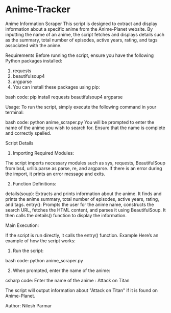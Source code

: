 # Anime-Tracker

Anime Information Scraper
This script is designed to extract and display information about a specific anime from the Anime-Planet website. By inputting the name of an anime, the script fetches and displays details such as the summary, total number of episodes, active years, rating, and tags associated with the anime.

Requirements
Before running the script, ensure you have the following Python packages installed:

1. requests
2. beautifulsoup4
3. argparse
4. You can install these packages using pip:

bash code:
pip install requests beautifulsoup4 argparse

Usage:
To run the script, simply execute the following command in your terminal:

bash code: 
python anime_scraper.py
You will be prompted to enter the name of the anime you wish to search for. Ensure that the name is complete and correctly spelled.

Script Details
1. Importing Required Modules:

The script imports necessary modules such as sys, requests, BeautifulSoup from bs4, urllib.parse as parse, re, and argparse.
If there is an error during the import, it prints an error message and exits.

2. Function Definitions:

details(soup): Extracts and prints information about the anime.
It finds and prints the anime summary, total number of episodes, active years, rating, and tags.
entry(): Prompts the user for the anime name, constructs the search URL, fetches the HTML content, and parses it using BeautifulSoup. It then calls the details() function to display the information.

Main Execution:

If the script is run directly, it calls the entry() function.
Example
Here’s an example of how the script works:

1. Run the script:

bash code:
python anime_scraper.py

2. When prompted, enter the name of the anime:

csharp code:
Enter the name of the anime : Attack on Titan

The script will output information about "Attack on Titan" if it is found on Anime-Planet.

Author: Nilesh Parmar
